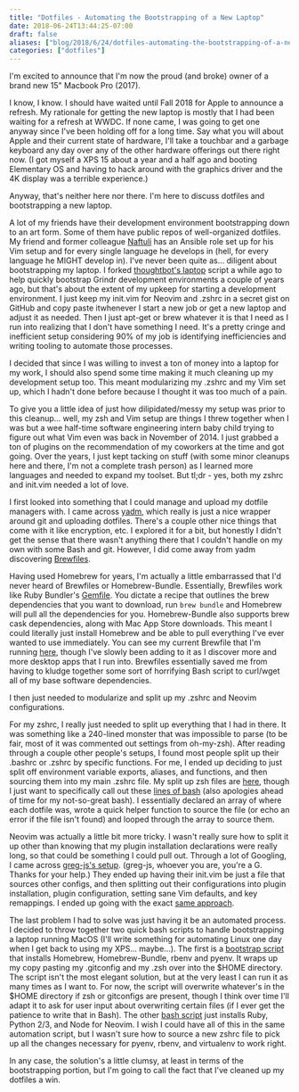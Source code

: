 ```yaml
---
title: "Dotfiles - Automating the Bootstrapping of a New Laptop"
date: 2018-06-24T13:44:25-07:00
draft: false
aliases: ["blog/2018/6/24/dotfiles-automating-the-bootstrapping-of-a-new-laptop"]
categories: ["dotfiles"]
---
```


I'm excited to announce that I'm now the proud (and broke) owner of a brand new 15" Macbook Pro (2017).

I know, I know. I should have waited until Fall 2018 for Apple to announce a refresh. My rationale for getting the new laptop is mostly that I had been waiting for a refresh at WWDC. If none came, I was going to get one anyway since I've been holding off for a long time. Say what you will about Apple and their current state of hardware, I'll take a touchbar and a garbage keyboard any day over any of the other hardware offerings out there right now. (I got myself a XPS 15 about a year and a half ago and booting Elementary OS and having to hack around with the graphics driver and the 4K display was a terrible experience.)

Anyway, that's neither here nor there. I'm here to discuss dotfiles and bootstrapping a new laptop.

A lot of my friends have their development environment bootstrapping down to an art form. Some of them have public repos of well-organized dotfiles. My friend and former colleague [Naftuli](https://naftuli.wtf/) has an Ansible role set up for his Vim setup and for every single language he develops in (hell, for every language he MIGHT develop in). I've never been quite as... diligent about bootstrapping my laptop. I forked [thoughtbot's laptop](https://github.com/catherinetcai/grindr-laptop) script a while ago to help quickly bootstrap Grindr development environments a couple of years ago, but that's about the extent of my upkeep for starting a development environment. I just keep my init.vim for Neovim and .zshrc in a secret gist on GitHub and copy paste itwhenever I start a new job or get a new laptop and adjust it as needed. Then I just apt-get or brew whatever it is that I need as I run into realizing that I don't have something I need. It's a pretty cringe and inefficient setup considering 90% of my job is identifying inefficiencies and writing tooling to automate those processes.

I decided that since I was willing to invest a ton of money into a laptop for my work, I should also spend some time making it much cleaning up my development setup too. This meant modularizing my .zshrc and my Vim set up, which I hadn't done before because I thought it was too much of a pain.

To give you a little idea of just how dilipidated/messy my setup was prior to this cleanup... well, my zsh and Vim setup are things I threw together when I was but a wee half-time software engineering intern baby child trying to figure out what Vim even was back in November of 2014. I just grabbed a ton of plugins on the recommendation of my coworkers at the time and got going. Over the years, I just kept tacking on stuff (with some minor cleanups here and there, I'm not a complete trash person) as I learned more languages and needed to expand my toolset. But tl;dr - yes, both my zshrc and init.vim needed a lot of love.

I first looked into something that I could manage and upload my dotfile managers with. I came across [yadm](https://github.com/TheLocehiliosan/yadm), which really is just a nice wrapper around git and uploading dotfiles. There's a couple other nice things that come with it like encryption, etc. I explored it for a bit, but honestly I didn't get the sense that there wasn't anything there that I couldn't handle on my own with some Bash and git. However, I did come away from yadm discovering [Brewfiles](https://github.com/Homebrew/homebrew-bundle).

Having used Homebrew for years, I'm actually a little embarrassed that I'd never heard of Brewfiles or Homebrew-Bundle. Essentially, Brewfiles work like Ruby Bundler's [Gemfile](https://bundler.io/gemfile.html). You dictate a recipe that outlines the brew dependencies that you want to download, run `brew bundle` and Homebrew will pull all the dependencies for you. Homebrew-Bundle also supports brew cask dependencies, along with Mac App Store downloads. This meant I could literally just install Homebrew and be able to pull everything I've ever wanted to use immediately. You can see my current Brewfile that I'm running [here](https://github.com/catherinetcai/dotfiles/blob/master/brew/Brewfile), though I've slowly been adding to it as I discover more and more desktop apps that I run into. Brewfiles essentially saved me from having to kludge together some sort of horrifying Bash script to curl/wget all of my base software dependencies.

I then just needed to modularize and split up my .zshrc and Neovim configurations.

For my zshrc, I really just needed to split up everything that I had in there. It was something like a 240-lined monster that was impossible to parse (to be fair, most of it was commented out settings from oh-my-zsh). After reading through a couple other people's setups, I found most people split up their .bashrc or .zshrc by specific functions. For me, I ended up deciding to just split off environment variable exports, aliases, and functions, and then sourcing them into my main .zshrc file. My split up zsh files are [here](https://github.com/catherinetcai/dotfiles/tree/master/system/zsh), though I just want to specifically call out these [lines of bash](https://github.com/catherinetcai/dotfiles/blob/master/system/zsh/.zshrc#L1-L15) (also apologies ahead of time for my not-so-great bash). I essentially declared an array of where each dotfile was, wrote a quick helper function to source the file (or echo an error if the file isn't found) and looped through the array to source them.

Neovim was actually a little bit more tricky. I wasn't really sure how to split it up other than knowing that my plugin installation declarations were really long, so that could be something I could pull out. Through a lot of Googling, I came across [greg-js's setup](https://github.com/greg-js/dotfiles/tree/master/.config/nvim/config). (greg-js, whoever you are, you're a G. Thanks for your help.) They ended up having their init.vim be just a file that sources other configs, and then splitting out their configurations into plugin installation, plugin configuration, setting sane Vim defaults, and key remappings. I ended up going with the exact [same approach](https://github.com/catherinetcai/dotfiles/tree/master/nvim/config).

The last problem I had to solve was just having it be an automated process. I decided to throw together two quick bash scripts to handle bootstrapping a laptop running MacOS (I'll write something for automating Linux one day when I get back to using my XPS... maybe...). The first is a [bootstrap script](https://github.com/catherinetcai/dotfiles/blob/master/bootstrap.sh) that installs Homebrew, Homebrew-Bundle, rbenv and pyenv. It wraps up my copy pasting my .gitconfig and my .zsh over into the $HOME directory. The script isn't the most elegant solution, but at the very least I can run it as many times as I want to. For now, the script will overwrite whatever's in the $HOME directory if zsh or gitconfigs are present, though I think over time I'll adapt it to ask for user input about overwriting certain files (if I ever get the patience to write that in Bash). The other [bash script](https://github.com/catherinetcai/dotfiles/blob/master/nvim.sh) just installs Ruby, Python 2/3, and Node for Neovim. I wish I could have all of this in the same automation script, but I wasn't sure how to source a new zshrc file to pick up all the changes necessary for pyenv, rbenv, and virtualenv to work right.

In any case, the solution's a little clumsy, at least in terms of the bootstrapping portion, but I'm going to call the fact that I've cleaned up my dotfiles a win.
